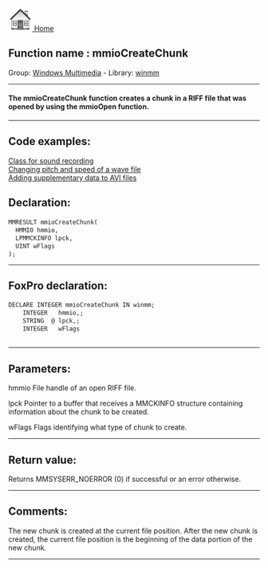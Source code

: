 [<img src="../../images/home.png"> Home ](https://github.com/VFPX/Win32API)  

## Function name : mmioCreateChunk
Group: [Windows Multimedia](../../functions_group.md#Windows_Multimedia)  -  Library: [winmm](../../../libraries.md#winmm)  
***  


#### The mmioCreateChunk function creates a chunk in a RIFF file that was opened by using the mmioOpen function.
***  


## Code examples:
[Class for sound recording](../../samples/sample_420.md)  
[Changing pitch and speed of a wave file](../../samples/sample_422.md)  
[Adding supplementary data to AVI files](../../samples/sample_481.md)  

## Declaration:
```foxpro  
MMRESULT mmioCreateChunk(
  HMMIO hmmio,
  LPMMCKINFO lpck,
  UINT wFlags
);  
```  
***  


## FoxPro declaration:
```foxpro  
DECLARE INTEGER mmioCreateChunk IN winmm;
	INTEGER   hmmio,;
	STRING  @ lpck,;
	INTEGER   wFlags
  
```  
***  


## Parameters:
hmmio
File handle of an open RIFF file.

lpck
Pointer to a buffer that receives a MMCKINFO structure containing information about the chunk to be created. 

wFlags
Flags identifying what type of chunk to create.
  
***  


## Return value:
Returns MMSYSERR_NOERROR (0) if successful or an error otherwise.  
***  


## Comments:
The new chunk is created at the current file position. After the new chunk is created, the current file position is the beginning of the data portion of the new chunk.  
  
***  

